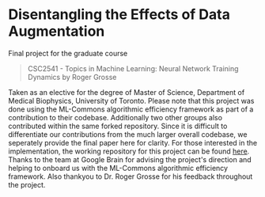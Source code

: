 # Disentangling the Effects of Data Augmentation

Final project for the graduate course

> CSC2541 - Topics in Machine Learning: Neural Network Training Dynamics by Roger Grosse

Taken as an elective for the degree of Master of Science, Department of Medical Biophysics, University of Toronto. 
Please note that this project was done using the ML-Commons algorithmic efficiency framework as part of a contribution to their codebase. Additionally two other groups also contributed within the same forked repository. Since it is difficult to differentiate our contributions from the much larger overall codebase, we seperately provide the final paper here for clarity. For those interested in the implementation, the working repository for this project can be found [here](https://github.com/UofT-EcoSystem/algorithmic-efficiency/tree/augmentation). Thanks to the team at Google Brain for advising the project's direction and helping to onboard us with the ML-Commons algorithmic efficiency framework. Also thankyou to Dr. Roger Grosse for his feedback throughout the project.
